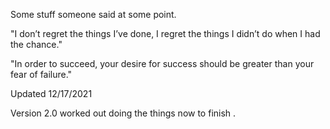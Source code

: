 Some stuff someone said at some point.

"I don’t regret the things I’ve done, I regret the things I didn’t do when I had the chance."

"In order to succeed, your desire for success should be greater than your fear of failure."

Updated 12/17/2021

Version 2.0 worked out doing the things now to finish .
